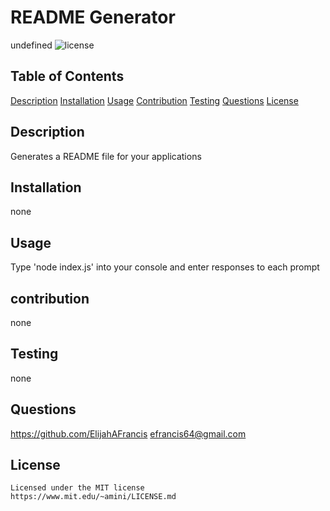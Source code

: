 # README Generator
  undefined
  ![license](https://img.shields.io/badge/license-MIT-yellowgreen.svg)
  ## Table of Contents
  [Description](#description)
  [Installation](#installation)
  [Usage](#usage)
  [Contribution](#contribution)
  [Testing](#testing)
  [Questions](questions)
  [License](license)

  ## Description
  Generates a README file for your applications

  ## Installation
  none

  ## Usage
  Type 'node index.js' into your console and enter responses to each prompt

  ## contribution
  none

  ## Testing
  none

  ## Questions
  https://github.com/ElijahAFrancis
  efrancis64@gmail.com

  ## License
    Licensed under the MIT license
    https://www.mit.edu/~amini/LICENSE.md
  
